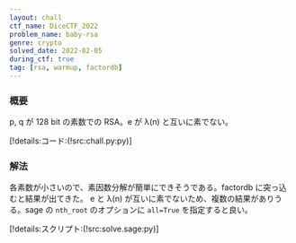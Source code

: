 ```yaml
---
layout: chall
ctf_name: DiceCTF_2022
problem_name: baby-rsa
genre: crypto
solved_date: 2022-02-05
during_ctf: true
tag: [rsa, warmup, factordb]
---
```


### 概要

p, q が 128 bit の素数での RSA。e が λ(n) と互いに素でない。

[!details:コード:(!src:chall.py:py)]

### 解法

各素数が小さいので、素因数分解が簡単にできそうである。factordb に突っ込むと結果が出てきた。
e と λ(n) が互いに素でないため、複数の結果がありうる。sage の `nth_root` のオプションに `all=True` を指定すると良い。

[!details:スクリプト:(!src:solve.sage:py)]
